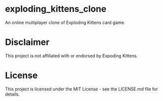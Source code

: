 # exploding_kittens_clone
An online multiplayer clone of Exploding Kittens card game.

# Disclaimer
This project is not affiliated with or endorsed by Expoding Kittens.

# License
This project is licensed under the MIT License - see the LICENSE.md file for details.
